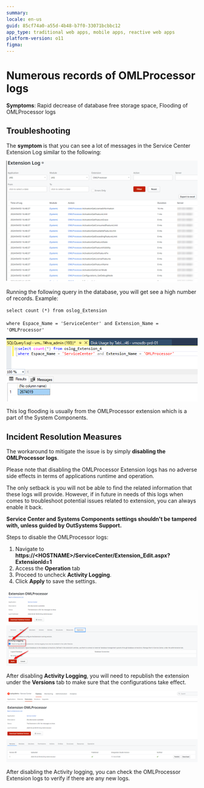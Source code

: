 ```yaml
---
summary: 
locale: en-us
guid: 85cf74a0-a55d-4b48-b7f0-33071bcbbc12
app_type: traditional web apps, mobile apps, reactive web apps
platform-version: o11
figma:
---
```


<h1>Numerous records of OMLProcessor logs</h1>

<p><strong>Symptoms</strong>: Rapid decrease of database free storage space, Flooding of OMLProcessor logs</p>

<h2>Troubleshooting</h2>

<p>The <strong>symptom </strong>is that you can see a lot of messages in the Service Center Extension Log similar to the following:</p>

![Screenshot of Service Center Extension Log showing multiple log messages.](images/im-image-ck-7172db84-1907-4d5f-830a-2769593fefb5.png "Service Center Extension Log Messages")

<p>Running the following query in the database, you will get see a high number of records.  Example:</p>

<p><code>select count (*) from oslog_Extension<br/>
where Espace_Name = 'ServiceCenter' and Extension_Name = 'OMLProcessor'</code></p>

![Screenshot of SQL query result showing a high number of records for OMLProcessor logs.](images/im-image-ck-7196d085-0e91-46c3-b93b-34fc8af8097c.png "SQL Query Result")

This log flooding is usually from the OMLProcessor extension which is a part of the System Components.


<h2>Incident Resolution Measures</h2>

<p>The workaround to mitigate the issue is by simply <strong>disabling the OMLProcessor logs</strong>.</p>

<p>Please note that disabling the OMLProcessor Extension logs has no adverse side effects in terms of applications runtime and operation.</p>

<p>The only setback is you will not be able to find the related information that these logs will provide. However, if in future in needs of this logs when comes to troubleshoot potential issues related to extension, you can always enable it back.</p>

<strong>Service Center and Systems Components settings shouldn't be tampered with, unless guided by OutSystems Support.</strong>

<p>Steps to disable the OMLProcessor logs:</p>

<ol>
<li>Navigate to <strong>https://&lt;HOSTNAME&gt;/ServiceCenter/Extension_Edit.aspx?ExtensionId=1</strong></li>
<li>Access the <strong>Operation</strong> tab</li>
<li>Proceed to uncheck <strong>Activity Logging</strong>.</li>
<li>Click <strong>Apply</strong> to save the settings.</li>
</ol>

![Screenshot of the OMLProcessor extension settings with Activity Logging checkbox highlighted.](images/im-image-ck-270d9046-72be-4a43-93df-ccb23092d1df.png "Disabling Activity Logging")

<p>After disabling <strong>Activity Logging</strong>, you will need to republish the extension under the <strong>Versions</strong> tab to make sure that the configurations take effect.</p>

![Screenshot of the OMLProcessor extension Versions tab with the Publish button highlighted.](images/im-image-ck-10989cba-0952-4645-90d3-2921496a685e.png "Republishing the Extension")

<p>After disabling the Activity logging, you can check the OMLProcessor Extension logs to verify if there are any new logs.</p>
